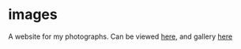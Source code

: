 # images
A website for my photographs. Can be viewed [here](https://skparab1.github.io/images), and gallery [here](https://skparab1.github.io/images/gallery)
